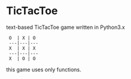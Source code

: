 # TicTacToe
text-based TicTacToe game written in Python3.x
```
 O  | X | O 
 ---|---|---
 X  | X | X
 ---|---|---
 X  | O | O
```
this game uses only functions.
